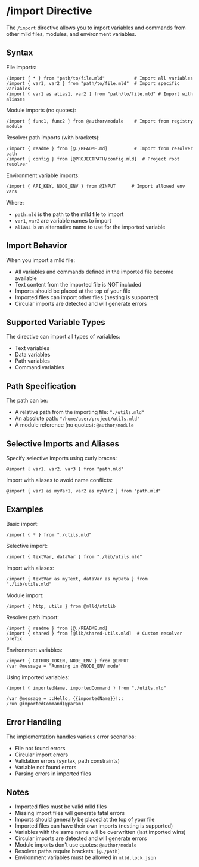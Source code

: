 # /import Directive

The `/import` directive allows you to import variables and commands from other mlld files, modules, and environment variables.

## Syntax

File imports:
```mlld
/import { * } from "path/to/file.mld"           # Import all variables
/import { var1, var2 } from "path/to/file.mld"  # Import specific variables
/import { var1 as alias1, var2 } from "path/to/file.mld" # Import with aliases
```

Module imports (no quotes):
```mlld
/import { func1, func2 } from @author/module    # Import from registry module
```

Resolver path imports (with brackets):
```mlld
/import { readme } from [@./README.md]          # Import from resolver path
/import { config } from [@PROJECTPATH/config.mld]  # Project root resolver
```

Environment variable imports:
```mlld
/import { API_KEY, NODE_ENV } from @INPUT      # Import allowed env vars
```


Where:
- `path.mld` is the path to the mlld file to import
- `var1`, `var2` are variable names to import
- `alias1` is an alternative name to use for the imported variable

## Import Behavior

When you import a mlld file:
- All variables and commands defined in the imported file become available
- Text content from the imported file is NOT included
- Imports should be placed at the top of your file
- Imported files can import other files (nesting is supported)
- Circular imports are detected and will generate errors

## Supported Variable Types

The directive can import all types of variables:
- Text variables
- Data variables
- Path variables
- Command variables

## Path Specification

The path can be:
- A relative path from the importing file: `"./utils.mld"`
- An absolute path: `"/home/user/project/utils.mld"`
- A module reference (no quotes): `@author/module`

## Selective Imports and Aliases

Specify selective imports using curly braces:
```mlld
@import { var1, var2, var3 } from "path.mld"
```

Import with aliases to avoid name conflicts:
```mlld
@import { var1 as myVar1, var2 as myVar2 } from "path.mld"
```

## Examples

Basic import:
```mlld
/import { * } from "./utils.mld"
```

Selective import:
```mlld
/import { textVar, dataVar } from "./lib/utils.mld"
```

Import with aliases:
```mlld
/import { textVar as myText, dataVar as myData } from "./lib/utils.mld"
```

Module import:
```mlld
/import { http, utils } from @mlld/stdlib
```

Resolver path import:
```mlld
/import { readme } from [@./README.md]
/import { shared } from [@lib/shared-utils.mld]  # Custom resolver prefix
```

Environment variables:
```mlld
/import { GITHUB_TOKEN, NODE_ENV } from @INPUT
/var @message = "Running in @NODE_ENV mode"
```

Using imported variables:
```mlld
/import { importedName, importedCommand } from "./utils.mld"

/var @message = ::Hello, {{importedName}}!::
/run @importedCommand(@param)
```

## Error Handling

The implementation handles various error scenarios:
- File not found errors
- Circular import errors
- Validation errors (syntax, path constraints)
- Variable not found errors
- Parsing errors in imported files

## Notes

- Imported files must be valid mlld files
- Missing import files will generate fatal errors
- Imports should generally be placed at the top of your file
- Imported files can have their own imports (nesting is supported)
- Variables with the same name will be overwritten (last imported wins)
- Circular imports are detected and will generate errors
- Module imports don't use quotes: `@author/module`
- Resolver paths require brackets: `[@./path]`
- Environment variables must be allowed in `mlld.lock.json`